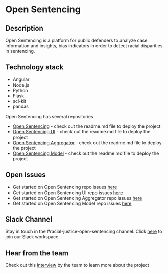 # Open Sentencing

## Description

Open Sentencing is a platform for public defenders to analyze case information and insights, bias indicators in order to detect racial disparities in sentencing.

## Technology stack

- Angular
- Node.js
- Python
- Flask
- sci-kit
- pandas

Open Sentencing has several repositories

- [Open Sentencing](https://github.com/Call-for-Code-for-Racial-Justice/Open-Sentencing) - check out the readme.md file to deploy the project
- [Open Sentencing UI](https://github.com/Call-for-Code-for-Racial-Justice/Open-Sentencing-UI) - check out the readme.md file to deploy the project
- [Open Sentencing Aggregator](https://github.com/Call-for-Code-for-Racial-Justice/Open-Sentencing-Aggregator) - check out the readme.md file to deploy the project
- [Open Sentencing Model](https://github.com/Call-for-Code-for-Racial-Justice/Open-Sentencing-Model) - check out the readme.md file to deploy the project

## Open issues

- Get started on Open Sentencing repo issues [here](https://github.com/Call-for-Code-for-Racial-Justice/Open-Sentencing/issues?q=is%3Aopen+is%3Aissue+label%3Ahacktoberfest)
- Get started on Open Sentencing UI repo issues [here](https://github.com/Call-for-Code-for-Racial-Justice/Open-Sentencing-UI/issues?q=is%3Aopen+is%3Aissue+label%3Ahacktoberfest)
- Get started on Open Sentencing Aggregator repo issues [here](https://github.com/Call-for-Code-for-Racial-Justice/Open-Sentencing-Aggregator/issues?q=is%3Aopen+is%3Aissue+label%3Ahacktoberfest)
- Get started on Open Sentencing Model repo issues [here](https://github.com/Call-for-Code-for-Racial-Justice/Open-Sentencing-Model/issues?q=is%3Aopen+is%3Aissue+label%3Ahacktoberfest)

## Slack Channel

Stay in touch in the #racial-justice-open-sentencing channel. Click [here](../getting_started/README.md?id=join-our-slack-channel) to join our Slack workspace.

## Hear from the team

Check out this [interview](https://www.youtube.com/watch?v=ipSV-ZNo-fQ&t=108s) by the team to learn more about the project
